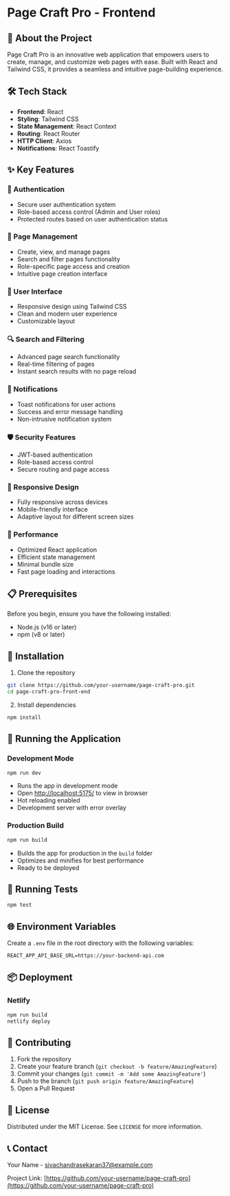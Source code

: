 # Page Craft Pro - Frontend

## 🚀 About the Project

Page Craft Pro is an innovative web application that empowers users to create, manage, and customize web pages with ease. Built with React and Tailwind CSS, it provides a seamless and intuitive page-building experience.

## 🛠 Tech Stack

- **Frontend**: React
- **Styling**: Tailwind CSS
- **State Management**: React Context
- **Routing**: React Router
- **HTTP Client**: Axios
- **Notifications**: React Toastify

## ✨ Key Features

### 🔐 Authentication
- Secure user authentication system
- Role-based access control (Admin and User roles)
- Protected routes based on user authentication status

### 📄 Page Management
- Create, view, and manage pages
- Search and filter pages functionality
- Role-specific page access and creation
- Intuitive page creation interface

### 🎨 User Interface
- Responsive design using Tailwind CSS
- Clean and modern user experience
- Customizable layout

### 🔍 Search and Filtering
- Advanced page search functionality
- Real-time filtering of pages
- Instant search results with no page reload

### 🔔 Notifications
- Toast notifications for user actions
- Success and error message handling
- Non-intrusive notification system

### 🛡️ Security Features
- JWT-based authentication
- Role-based access control
- Secure routing and page access

### 📱 Responsive Design
- Fully responsive across devices
- Mobile-friendly interface
- Adaptive layout for different screen sizes

### 🚀 Performance
- Optimized React application
- Efficient state management
- Minimal bundle size
- Fast page loading and interactions

## 📋 Prerequisites

Before you begin, ensure you have the following installed:
- Node.js (v16 or later)
- npm (v8 or later)

## 🔧 Installation

1. Clone the repository
```bash
git clone https://github.com/your-username/page-craft-pro.git
cd page-craft-pro-front-end
```

2. Install dependencies
```bash
npm install
```

## 🚀 Running the Application

### Development Mode
```bash
npm run dev
```
- Runs the app in development mode
- Open [http://localhost:5175/](http://localhost:5175) to view in browser
- Hot reloading enabled
- Development server with error overlay

### Production Build
```bash
npm run build
```
- Builds the app for production in the `build` folder
- Optimizes and minifies for best performance
- Ready to be deployed

## 🧪 Running Tests
```bash
npm test
```

## 🌐 Environment Variables
Create a `.env` file in the root directory with the following variables:
```
REACT_APP_API_BASE_URL=https://your-backend-api.com
```

## 📦 Deployment

### Netlify
```bash
npm run build
netlify deploy
```

## 🤝 Contributing

1. Fork the repository
2. Create your feature branch (`git checkout -b feature/AmazingFeature`)
3. Commit your changes (`git commit -m 'Add some AmazingFeature'`)
4. Push to the branch (`git push origin feature/AmazingFeature`)
5. Open a Pull Request

## 📜 License

Distributed under the MIT License. See `LICENSE` for more information.

## 📞 Contact

Your Name - sivachandrasekaran37@example.com

Project Link: [https://github.com/your-username/page-craft-pro](https://github.com/your-username/page-craft-pro)
